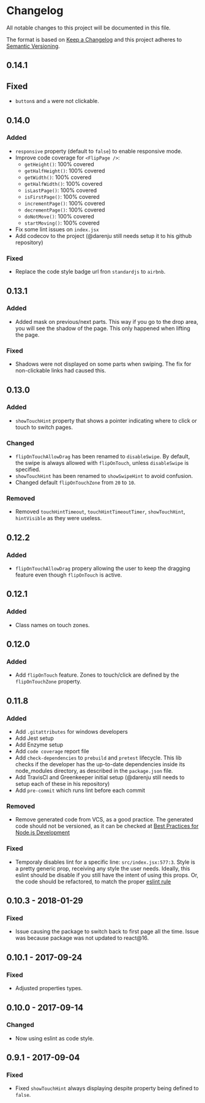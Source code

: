 # Changelog

All notable changes to this project will be documented in this file.

The format is based on [Keep a Changelog](http://keepachangelog.com/en/1.0.0/)
and this project adheres to [Semantic Versioning](http://semver.org/spec/v2.0.0.html).

## 0.14.1

## Fixed

- `button`s and `a` were not clickable.

## 0.14.0

### Added

- `responsive` property (default to `false`) to enable responsive mode.
- Improve code coverage for `<FlipPage />`:
	- `getHeight()`: 100% covered
	- `getHalfHeight()`: 100% covered
	- `getWidth()`: 100% covered
	- `getHalfWidth()`: 100% covered
	- `isLastPage()`: 100% covered
	- `isFirstPage()`: 100% covered
	- `incrementPage()`: 100% covered
	- `decrementPage()`: 100% covered
	- `doNotMove()`: 100% covered
	- `startMoving()`: 100% covered
- Fix some lint issues on `index.jsx`
- Add codecov to the project (@darenju still needs setup it to his github repository)

### Fixed

- Replace the code style badge url fron `standardjs` to `airbnb`.

## 0.13.1
### Added

- Added mask on previous/next parts. This way if you go to the drop area, you will see the shadow of the page. This only happened when lifting the page.

### Fixed

- Shadows were not displayed on some parts when swiping. The fix for non-clickable links had caused this.

## 0.13.0
### Added

- `showTouchHint` property that shows a pointer indicating where to click or touch to switch pages.

### Changed

- `flipOnTouchAllowDrag` has been renamed to `disableSwipe`. By default, the swipe is always allowed with `flipOnTouch`, unless `disableSwipe` is specified.
- `showTouchHint` has been renamed to `showSwipeHint` to avoid confusion.
- Changed default `flipOnTouchZone` from `20` to `10`.

### Removed

- Removed `touchHintTimeout`, `touchHintTimeoutTimer`, `showTouchHint`, `hintVisible` as they were useless.

## 0.12.2
### Added

- `flipOnTouchAllowDrag` propery allowing the user to keep the dragging feature even though `flipOnTouch`
is active.

## 0.12.1
### Added

- Class names on touch zones.

## 0.12.0
### Added

- Add `flipOnTouch` feature. Zones to touch/click are defined by the `flipOnTouchZone` property.

## 0.11.8
### Added

- Add `.gitattributes` for windows developers
- Add Jest setup
- Add Enzyme setup
- Add `code coverage` report file
- Add `check-dependencies` to `prebuild` and `pretest` lifecycle. This lib checks if the developer has the up-to-date dependencies inside its node_modules directory, as described in the `package.json` file.
- Add TravisCI and Greenkeeper initial setup (@darenju still needs to setup each of these in his repository)
- Add `pre-commit` which runs lint before each commit

### Removed

- Remove generated code from VCS, as a good practice. The generated code should not be versioned, as it can be checked at [Best Practices for Node.js Development](https://devcenter.heroku.com/articles/node-best-practices#only-git-the-important-bits)

### Fixed

- Temporaly disables lint for a specific line: `src/index.jsx:577:3`. Style is a pretty generic prop, receiving any style the user needs. Ideally, this eslint should be disable if you still have the intent of using this props. Or, the code should be refactored, to match the proper [eslint rule](https://github.com/yannickcr/eslint-plugin-react/blob/master/docs/rules/forbid-prop-types.md)

## 0.10.3 - 2018-01-29
### Fixed
- Issue causing the package to switch back to first page all the time. Issue was because package was not updated to react@16.

## 0.10.1 - 2017-09-24
### Fixed
- Adjusted properties types.

## 0.10.0 - 2017-09-14
### Changed
- Now using eslint as code style.

## 0.9.1 - 2017-09-04
### Fixed
- Fixed `showTouchHint` always displaying despite property being defined to `false`.
